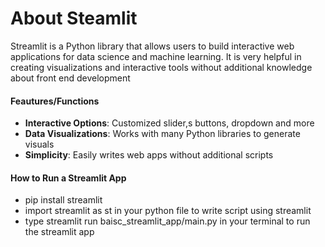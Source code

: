 # About Steamlit

Streamlit is a Python library that allows users to build interactive web applications for data science and machine learning. It is very helpful in creating visualizations and interactive tools without additional knowledge about front end development

#### Feautures/Functions
- **Interactive Options**: Customized slider,s buttons, dropdown and more
- **Data Visualizations**: Works with many Python libraries to generate visuals
- **Simplicity**: Easily writes web apps without additional scripts

#### How to Run a Streamlit App
- pip install streamlit
- import streamlit as st in your python file to write script using streamlit
- type streamlit run baisc_streamlit_app/main.py in your terminal to run the streamlit app
